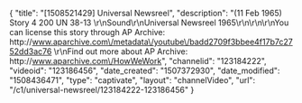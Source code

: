 {
    "title": "[1508521429] Universal Newsreel",
    "description": "(11 Feb 1965) Story 4 200 UN 38-13 \r\nSound\r\nUniversal Newsreel 1965\r\n\r\n\r\nYou can license this story through AP Archive: http:\/\/www.aparchive.com\/metadata\/youtube\/badd2709f3bbee4f17b7c2752dd3ac76 \r\nFind out more about AP Archive: http:\/\/www.aparchive.com\/HowWeWork",
    "channelid": "123184222",
    "videoid": "123186456",
    "date_created": "1507372930",
    "date_modified": "1508436471",
    "type": "captivate",
    "layout": "channelVideo",
    "url": "\/c1\/universal-newsreel\/123184222-123186456"
}